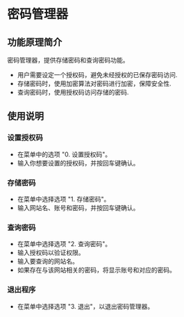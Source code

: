 # 密码管理器

## 功能原理简介

密码管理器，提供存储密码和查询密码功能。

- 用户需要设定一个授权码，避免未经授权的已保存密码访问.
- 存储密码时，使用加密算法对密码进行加密，保障安全性.
- 查询密码时，使用授权码访问存储的密码.


## 使用说明

### 设置授权码

- 在菜单中的选项 "0. 设置授权码"。
- 输入你想要设置的授权码，并按回车键确认。

### 存储密码

- 在菜单中选择选项 "1. 存储密码"。
- 输入网站名、账号和密码，并按回车键确认。 

### 查询密码

- 在菜单中选择选项 "2. 查询密码"。
- 输入授权码以验证权限。
- 输入要查询的网站名。
- 如果存在与该网站相关的密码，将显示账号和对应的密码。

### 退出程序

- 在菜单中选择选项 "3. 退出"，以退出密码管理器。